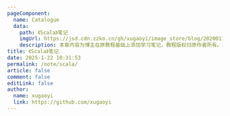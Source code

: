 ```yaml
---
pageComponent:
  name: Catalogue
  data:
    path: 《Scala》笔记
    imgUrl: https://jsd.cdn.zzko.cn/gh/xugaoyi/image_store/blog/20200112160453.png
    description: 本章内容为博主在原教程基础上添加学习笔记，教程版权归原作者所有。来源：<a href='https://es6.ruanyifeng.com/' target='_blank'>ES6教程</a>
title: 《Scala》笔记
date: 2025-1-22 10:31:53
permalink: /note/scala/
article: false
comment: false
editLink: false
author:
  name: xugaoyi
  link: https://github.com/xugaoyi
---
```

